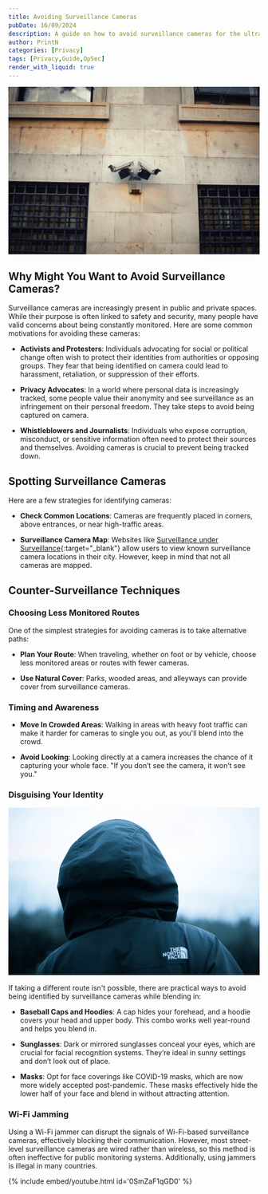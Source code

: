 ```yaml
---
title: Avoiding Surveillance Cameras
pubDate: 16/09/2024
description: A guide on how to avoid surveillance cameras for the ultra paranoid.
author: PrintN
categories: [Privacy]
tags: [Privacy,Guide,OpSec]
render_with_liquid: true
---
```

<img src="../assets/blog/avoiding-surveillance-cameras/1.webp" alt="Surveillance cameras" />

## Why Might You Want to Avoid Surveillance Cameras?

Surveillance cameras are increasingly present in public and private spaces. While their purpose is often linked to safety and security, many people have valid concerns about being constantly monitored. Here are some common motivations for avoiding these cameras:

- **Activists and Protesters**: Individuals advocating for social or political change often wish to protect their identities from authorities or opposing groups. They fear that being identified on camera could lead to harassment, retaliation, or suppression of their efforts.
  
- **Privacy Advocates**: In a world where personal data is increasingly tracked, some people value their anonymity and see surveillance as an infringement on their personal freedom. They take steps to avoid being captured on camera.

- **Whistleblowers and Journalists**: Individuals who expose corruption, misconduct, or sensitive information often need to protect their sources and themselves. Avoiding cameras is crucial to prevent being tracked down.

## Spotting Surveillance Cameras

Here are a few strategies for identifying cameras:

- **Check Common Locations**: Cameras are frequently placed in corners, above entrances, or near high-traffic areas.

- **Surveillance Camera Map**: Websites like [Surveillance under Surveillance](https://sunders.uber.space/){:target="_blank"} allow users to view known surveillance camera locations in their city. However, keep in mind that not all cameras are mapped.

## Counter-Surveillance Techniques

### Choosing Less Monitored Routes

One of the simplest strategies for avoiding cameras is to take alternative paths:

- **Plan Your Route**: When traveling, whether on foot or by vehicle, choose less monitored areas or routes with fewer cameras.

- **Use Natural Cover**: Parks, wooded areas, and alleyways can provide cover from surveillance cameras.

### Timing and Awareness

- **Move In Crowded Areas**: Walking in areas with heavy foot traffic can make it harder for cameras to single you out, as you'll blend into the crowd.

- **Avoid Looking**: Looking directly at a camera increases the chance of it capturing your whole face. "If you don’t see the camera, it won’t see you."

### Disguising Your Identity

<img src="../assets/blog/avoiding-surveillance-cameras/2.webp" alt="Man in hoodie" />

If taking a different route isn't possible, there are practical ways to avoid being identified by surveillance cameras while blending in:

- **Baseball Caps and Hoodies**: A cap hides your forehead, and a hoodie covers your head and upper body. This combo works well year-round and helps you blend in.

- **Sunglasses**: Dark or mirrored sunglasses conceal your eyes, which are crucial for facial recognition systems. They’re ideal in sunny settings and don’t look out of place.

- **Masks**: Opt for face coverings like COVID-19 masks, which are now more widely accepted post-pandemic. These masks effectively hide the lower half of your face and blend in without attracting attention.

### Wi-Fi Jamming

Using a Wi-Fi jammer can disrupt the signals of Wi-Fi-based surveillance cameras, effectively blocking their communication. However, most street-level surveillance cameras are wired rather than wireless, so this method is often ineffective for public monitoring systems. Additionally, using jammers is illegal in many countries.

{% include embed/youtube.html id='0SmZaF1qGD0' %}
